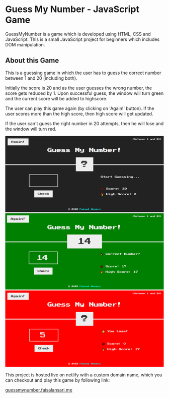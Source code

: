 # Guess My Number - JavaScript Game

GuessMyNumber is a game which is developed using HTML, CSS and JavaScript. This is a small JavaScript project for beginners which includes DOM manipulation.

## About this Game

This is a guessing game in which the user has to guess the correct number between 1 and 20 (including both).

Initially the score is 20 and as the user guesses the wrong number, the score gets reduced by 1. Upon successful guess, the window will turn green and the current score will be added to highscore.

The user can play this game again (by clicking on 'Again!' button). If the user scores more than the high score, then high score will get updated.

If the user can't guess the right number in 20 attempts, then he will lose and the window will turn red.

![App Screenshot](./img/Screenshot_1.png)
![App Screenshot](./img/Screenshot_2.png)
![App Screenshot](./img/Screenshot_3.png)

This project is hosted live on netlify with a custom domain name, which you can checkout and play this game by following link:

[guessmynumber.faisalansari.me](https://guessmynumber.faisalansari.me/)
